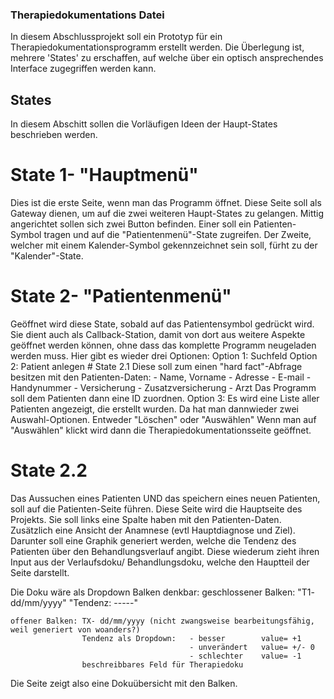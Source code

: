 ### Therapiedokumentations Datei
In diesem Abschlussprojekt soll ein Prototyp für ein Therapiedokumentationsprogramm erstellt werden.
Die Überlegung ist, mehrere 'States' zu erschaffen, auf welche über ein optisch ansprechendes Interface zugegriffen werden kann.

## States
In diesem Abschitt sollen die Vorläufigen Ideen der Haupt-States beschrieben werden.

# State 1- "Hauptmenü"
Dies ist die erste Seite, wenn man das Programm öffnet. Diese Seite soll als Gateway dienen, um auf die zwei weiteren Haupt-States zu gelangen. Mittig angerichtet sollen sich zwei Button befinden. Einer soll ein Patienten-Symbol tragen und auf die "Patientenmenü"-State zugreifen. Der Zweite, welcher mit einem Kalender-Symbol gekennzeichnet sein soll, fürht zu der "Kalender"-State.

# State 2- "Patientenmenü"
Geöffnet wird diese State, sobald auf das Patientensymbol gedrückt wird. Sie dient auch als Callback-Station, damit von dort aus weitere Aspekte geöffnet werden können, ohne dass das komplette Programm neugeladen werden muss. Hier gibt es wieder drei Optionen:
Option 1: Suchfeld
Option 2: Patient anlegen
    # State 2.1
    Diese soll zum einen "hard fact"-Abfrage besitzen mit den Patienten-Daten:
    - Name, Vorname
    - Adresse
    - E-mail
    - Handynummer
    - Versicherung
    - Zusatzversicherung
    - Arzt
    Das Programm soll dem Patienten dann eine ID zuordnen.
Option 3:
    Es wird eine Liste aller Patienten angezeigt, die erstellt wurden.
    Da hat man dannwieder zwei Auswahl-Optionen. Entweder "Löschen" oder "Auswählen" 
    Wenn man auf "Auswählen" klickt wird dann die Therapiedokumentationsseite geöffnet.
    

# State 2.2   
Das Aussuchen eines Patienten UND das speichern eines neuen Patienten, soll auf die Patienten-Seite führen.
Diese Seite wird die Hauptseite des Projekts. Sie soll links eine Spalte haben mit den Patienten-Daten. Zusätzlich eine Ansicht der Anamnese (evtl Hauptdiagnose und Ziel).
 Darunter soll eine Graphik generiert werden, welche die Tendenz des Patienten über den Behandlungsverlauf angibt. Diese wiederum zieht ihren Input aus der Verlaufsdoku/ Behandlungsdoku, welche den Hauptteil der Seite darstellt.

Die Doku wäre als Dropdown Balken denkbar:
    geschlossener Balken:   "T1- dd/mm/yyyy"
                            "Tendenz: -----"

    offener Balken: TX- dd/mm/yyyy (nicht zwangsweise bearbeitungsfähig, weil generiert von woanders?)
                    Tendenz als Dropdown:   - besser        value= +1
                                            - unverändert   value= +/- 0
                                            - schlechter    value= -1 
                    beschreibbares Feld für Therapiedoku

Die Seite zeigt also eine Dokuübersicht mit den Balken.